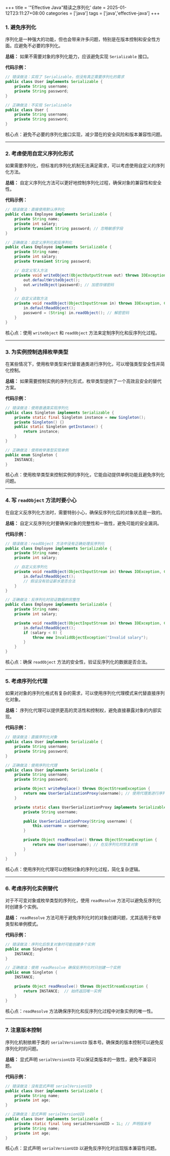 +++
title = '"Effective Java"精读之序列化'
date = 2025-01-12T23:11:27+08:00
categories = ['java']
tags = ['java','effective-java']
+++

### 1. 避免序列化

序列化是一种强大的功能，但也会带来许多问题，特别是在版本控制和安全性方面。应避免不必要的序列化。

**总结：** 如果不需要对象的序列化能力，应该避免实现 `Serializable` 接口。

**代码示例：**

```java
// 错误做法：实现了 Serializable，但没有真正需要序列化的需求
public class User implements Serializable {
    private String username;
    private String password;
}

// 正确做法：不实现 Serializable
public class User {
    private String username;
    private String password;
}
```

核心点：避免不必要的序列化接口实现，减少潜在的安全风险和版本兼容性问题。

------

### 2. 考虑使用自定义序列化形式

如果需要序列化，但标准的序列化机制无法满足需求，可以考虑使用自定义的序列化方法。

**总结：** 自定义序列化方法可以更好地控制序列化过程，确保对象的兼容性和安全性。

**代码示例：**

```java
// 错误做法：直接使用默认序列化
public class Employee implements Serializable {
    private String name;
    private int salary;
    private transient String password; // 忽略敏感字段
}

// 正确做法：自定义序列化和反序列化
public class Employee implements Serializable {
    private String name;
    private int salary;
    private transient String password;

    // 自定义写入方法
    private void writeObject(ObjectOutputStream out) throws IOException {
        out.defaultWriteObject();
        out.writeObject(password); // 加密存储密码
    }

    // 自定义读取方法
    private void readObject(ObjectInputStream in) throws IOException, ClassNotFoundException {
        in.defaultReadObject();
        password = (String) in.readObject(); // 解密密码
    }
}
```

核心点：使用 `writeObject` 和 `readObject` 方法来定制序列化和反序列化过程。

------

### 3. 为实例控制选择枚举类型

在某些情况下，使用枚举类型来代替普通类进行序列化，可以增强类型安全性并简化控制。

**总结：** 如果需要控制实例的序列化形式，枚举类型提供了一个高效且安全的替代方案。

**代码示例：**

```java
// 错误做法：使用普通类实现序列化
public class Singleton implements Serializable {
    private static final Singleton instance = new Singleton();
    private Singleton() {}
    public static Singleton getInstance() {
        return instance;
    }
}

// 正确做法：使用枚举类型实现单例
public enum Singleton {
    INSTANCE;
}
```

核心点：使用枚举类型来控制实例的序列化，它能自动提供单例功能且避免序列化问题。

------

### 4. 写 `readObject` 方法时要小心

在自定义反序列化方法时，需要特别小心，确保反序列化后的对象状态是一致的。

**总结：** 自定义反序列化时要确保对象的完整性和一致性，避免可能的安全漏洞。

**代码示例：**

```java
// 错误做法：readObject 方法中没有正确处理反序列化
public class Employee implements Serializable {
    private String name;
    private int salary;

    // 自定义反序列化
    private void readObject(ObjectInputStream in) throws IOException, ClassNotFoundException {
        in.defaultReadObject();
        // 假设没有验证薪水是否合法
    }
}

// 正确做法：反序列化时验证数据的完整性
public class Employee implements Serializable {
    private String name;
    private int salary;

    private void readObject(ObjectInputStream in) throws IOException, ClassNotFoundException {
        in.defaultReadObject();
        if (salary < 0) {
            throw new InvalidObjectException("Invalid salary");
        }
    }
}
```

核心点：确保 `readObject` 方法的安全性，验证反序列化的数据是否合法。

------

### 5. 考虑序列化代理

如果对对象的序列化格式有复杂的需求，可以使用序列化代理模式来代替直接序列化对象。

**总结：** 序列化代理可以提供更高的灵活性和控制权，避免直接暴露对象的内部实现。

**代码示例：**

```java
// 错误做法：直接序列化对象
public class User implements Serializable {
    private String username;
    private String password;
}

// 正确做法：使用序列化代理
public class User implements Serializable {
    private String username;
    private String password;

    private Object writeReplace() throws ObjectStreamException {
        return new UserSerializationProxy(username); // 使用代理类进行序列化
    }

    private static class UserSerializationProxy implements Serializable {
        private String username;

        public UserSerializationProxy(String username) {
            this.username = username;
        }

        private Object readResolve() throws ObjectStreamException {
            return new User(username); // 在反序列化时恢复对象
        }
    }
}
```

核心点：使用序列化代理可以控制对象的序列化过程，简化复杂逻辑。

------

### 6. 考虑序列化实例替代

对于不可变对象或枚举类型的序列化，使用 `readResolve` 方法可以避免反序列化时创建多个实例。

**总结：** `readResolve` 方法可用于避免序列化时的对象创建问题，尤其适用于枚举类型和单例模式。

**代码示例：**

```java
// 错误做法：序列化后恢复对象时可能创建多个实例
public enum Singleton {
    INSTANCE;
}

// 正确做法：使用 readResolve 确保反序列化时只创建一个实例
public enum Singleton {
    INSTANCE;

    private Object readResolve() throws ObjectStreamException {
        return INSTANCE;  // 始终返回唯一实例
    }
}
```

核心点：`readResolve` 方法确保序列化和反序列化过程中对象实例的唯一性。

------

### 7. 注意版本控制

序列化机制依赖于类的 `serialVersionUID` 版本号。确保类的版本控制可以避免反序列化时的问题。

**总结：** 显式声明 `serialVersionUID` 可以保证类版本的一致性，避免不兼容问题。

**代码示例：**

```java
// 错误做法：没有显式声明 serialVersionUID
public class User implements Serializable {
    private String name;
    private int age;
}

// 正确做法：显式声明 serialVersionUID
public class User implements Serializable {
    private static final long serialVersionUID = 1L; // 声明版本号
    private String name;
    private int age;
}
```

核心点：显式声明 `serialVersionUID` 以避免反序列化时出现版本兼容性问题。